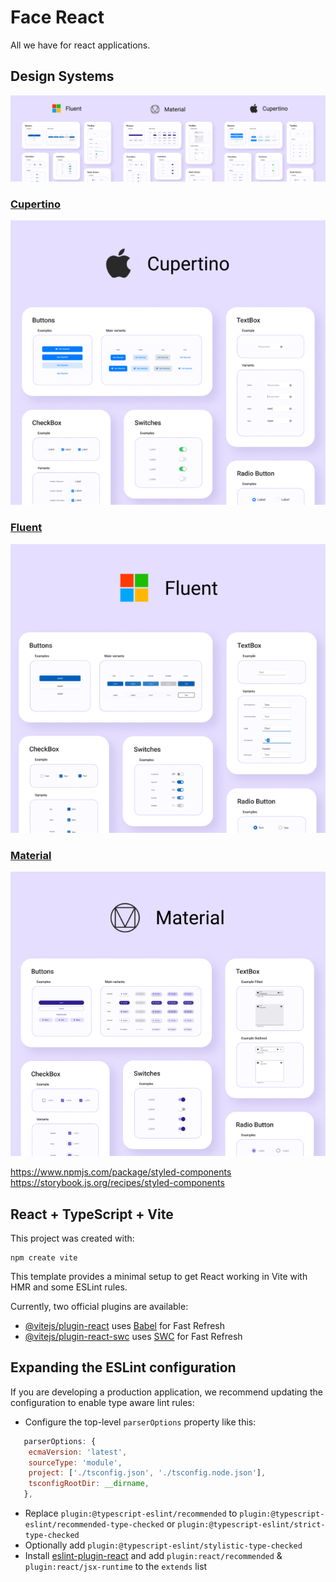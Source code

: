 # Face React

All we have for react applications.

## Design Systems
![Design Systems](./assets/themes-design-systems.png)

### [Cupertino](https://react-cupertino.github.io/)
![Cupertino Design System](./assets/cupertino-design-system.png)

### [Fluent](https://react.fluentui.dev/)
![Fluent Design System](./assets/fluent-design-system.png)

### [Material](https://mui.com/)
![Material Design System](./assets/material-design-system.png)


https://www.npmjs.com/package/styled-components
https://storybook.js.org/recipes/styled-components


## React + TypeScript + Vite

This project was created with:

```
npm create vite
```

This template provides a minimal setup to get React working in Vite with HMR and some ESLint rules.

Currently, two official plugins are available:

- [@vitejs/plugin-react](https://github.com/vitejs/vite-plugin-react/blob/main/packages/plugin-react/README.md) uses [Babel](https://babeljs.io/) for Fast Refresh
- [@vitejs/plugin-react-swc](https://github.com/vitejs/vite-plugin-react-swc) uses [SWC](https://swc.rs/) for Fast Refresh

## Expanding the ESLint configuration

If you are developing a production application, we recommend updating the configuration to enable type aware lint rules:

- Configure the top-level `parserOptions` property like this:

```js
   parserOptions: {
    ecmaVersion: 'latest',
    sourceType: 'module',
    project: ['./tsconfig.json', './tsconfig.node.json'],
    tsconfigRootDir: __dirname,
   },
```

- Replace `plugin:@typescript-eslint/recommended` to `plugin:@typescript-eslint/recommended-type-checked` or `plugin:@typescript-eslint/strict-type-checked`
- Optionally add `plugin:@typescript-eslint/stylistic-type-checked`
- Install [eslint-plugin-react](https://github.com/jsx-eslint/eslint-plugin-react) and add `plugin:react/recommended` & `plugin:react/jsx-runtime` to the `extends` list
